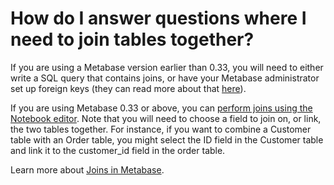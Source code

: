 # How do I answer questions where I need to join tables together?

If you are using a Metabase version earlier than 0.33, you will need to either write a SQL query that contains joins, or have your Metabase administrator set up foreign keys (they can read more about that [here](../../administration-guide/03-metadata-editing.md)).

If you are using Metabase 0.33 or above, you can [perform joins using the Notebook editor](https://www.metabase.com/blog/joining-tables/index.html). Note that you will need to choose a field to join on, or link, the two tables together. For instance, if you want to combine a Customer table with an Order table, you might select the ID field in the Customer table and link it to the customer_id field in the order table.

Learn more about [Joins in Metabase](https://www.metabase.com/blog/joining-tables/index.html).
